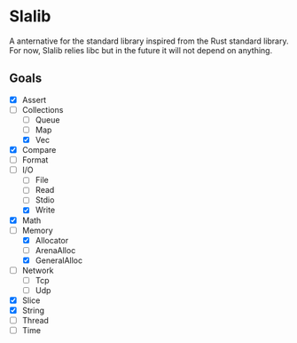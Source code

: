 # Slalib
A anternative for the standard library inspired from the Rust standard library.
For now, Slalib relies libc but in the future it will not depend on anything.

## Goals
- [x] Assert
- [ ] Collections
	- [ ] Queue
	- [ ] Map
	- [x] Vec
- [x] Compare
- [ ] Format
- [ ] I/O
	- [ ] File
	- [ ] Read
	- [ ] Stdio
	- [x] Write
- [x] Math
- [ ] Memory
	- [x] Allocator
	- [ ] ArenaAlloc
	- [x] GeneralAlloc
- [ ] Network
	- [ ] Tcp
	- [ ] Udp
- [x] Slice
- [x] String
- [ ] Thread
- [ ] Time